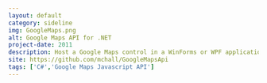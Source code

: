 ```yaml
---
layout: default
category: sideline
img: GoogleMaps.png
alt: Google Maps API for .NET
project-date: 2011
description: Host a Google Maps control in a WinForms or WPF application.<br/>Provides a C# wrapper to some of the API functionality.<br/>
site: https://github.com/mchall/GoogleMapsApi
tags: ['C#','Google Maps Javascript API']
---
```

